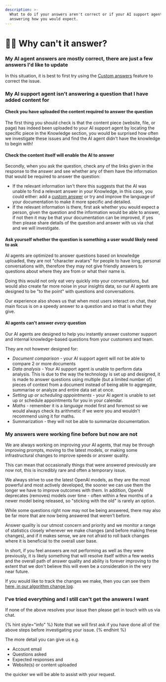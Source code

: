 ```yaml
---
description: >-
  What to do if your answers aren't correct or if your AI support agent isn't
  answering how you would expect.
---
```


# 🤷‍♀️ Why can't it answer?

### My AI agent answers are mostly correct, there are just a few answers I'd like to update

In this situation, it is best to first try using the [Custom answers](../features/improve-+-custom-answers/) feature to correct the issue.

### My AI support agent isn't answering a question that I have added content for

#### Check you have uploaded the content required to answer the question

The first thing you should check is that the content piece (website, file, or page) has indeed been uploaded to your AI support agent by locating the specific piece in the Knowledge section, you would be surprised how often we investigate these issues and find the AI agent didn't have the knowledge to begin with!

#### Check the content itself will enable the AI to answer

Secondly, when you ask the question, check any of the links given in the response to the answer and see whether any of them have the information that would be required to answer the question:

* If the relevant information isn't there this suggests that the AI was unable to find a relevant answer in your Knowledge, in this case, you could either: add a [custom answer](../features/improve-+-custom-answers/) or try and improve the language of your documentation to make it more specific and detailed.
* If the relevant information is there, first ask whether you would expect a person, given the question and the information would be able to answer, if not then it may be that your documentation can be improved, if yes then please share details of the question and answer with us via chat and we will investigate.

#### Ask yourself whether the question is something a user would likely need to ask

AI agents are optimized to answer questions based on knowledge uploaded, they are not "character avatars" for people to have long, personal conversations with, therefore they may not give friendly answers to questions about where they are from or what their name is.

Doing this would not only eat very quickly into your conversations, but would also create far more noise in your insights data, so our AI agents are designed to be "to the point" with questions and conversations.

Our experience also shows us that when most users interact on chat, their main focus is on a speedy answer to a question and so that is what they give.

#### AI agents can't answer _every_ question

Our AI agents are designed to help you instantly answer customer support and internal knowledge-based questions from your customers and team.

They are not however designed for:

* _Document comparison_ - your AI support agent will not be able to compare 2 or more documents
* _Data analysis_ - Your AI support agent is unable to perform data analysis. This is due to the way the technology is set up and designed, it is made to answer questions using multiple (but a limited number of) pieces of context from a document instead of being able to aggregate, summarise or analyze and entire data set at once.
* _Setting up or scheduling appointments_ - your AI agent is unable to set up or schedule appointments for you in your calendar.
* _Maths_ - remember it is a _language_ model first and foremost so we would always check its arithmetic if we were you and wouldn't recommend using it for maths.
* Summarization - they will not be able to summarize documentation.

### My answers were working fine before but now are not

We are always working on improving your AI agents, that may be through improving prompts, moving to the latest models, or making some infrastructural changes to improve speeds or answer quality.

This can mean that occasionally things that were answered previously are now not, this is incredibly rare and often a temporary issue.

We always strive to use the latest OpenAI models, as they are the most powerful and most actively developed, the sooner we can use them the longer we have to improve outcomes with them. In addition, OpenAI deprecates (removes) models over time - often within a few months of a newer model being released, so "sticking with the old" is rarely an option.&#x20;

While some questions right now may not be being answered, there may also be far more that are now being answered that weren't before.&#x20;

Answer quality is our utmost concern and priority and we monitor a range of statistics closely whenever we make changes (and before making these changes), and if it makes sense, we are not afraid to roll back changes where it is beneficial to the overall user base.

In short, if you feel answers are not performing as well as they were previously, it is likely something that will resolve itself within a few weeks and the overall path of answer quality and ability is forever improving to the extent that we don't believe this will even be a consideration in the very near future.

If you would like to track the changes we make, then you can see them [here, in our algorithm change log](../faq/general/algorithm-change-log.md).

### I've tried everything and I still can't get the answers I want

If none of the above resolves your issue then please get in touch with us via chat.&#x20;

{% hint style="info" %}
Note that we will first ask if you have done all of the above steps before investigating your issue.
{% endhint %}

The more detail you can give us e.g.&#x20;

* Account email
* Questions asked
* Expected responses and&#x20;
* Website(s) or content uploaded

the quicker we will be able to assist with your request.
